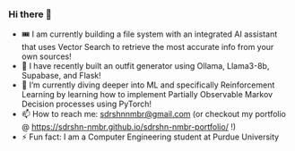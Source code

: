 ### Hi there 👋

<!--
**sdrshn-nmbr/sdrshn-nmbr** is a ✨ _special_ ✨ repository because its `README.md` (this file) appears on your GitHub profile.
-->

- 🎟️ I am currently building a file system with an integrated AI assistant that uses Vector Search to retrieve the most accurate info from your own sources!
- 🔭 I have recently built an outfit generator using Ollama, Llama3-8b, Supabase, and Flask!
- 🌱 I’m currently diving deeper into ML and specifically Reinforcement Learning by learning how to implement Partially Observable Markov Decision processes using PyTorch!
- 📫 How to reach me: sdrshnnmbr@gmail.com (or checkout my portfolio @ https://sdrshn-nmbr.github.io/sdrshn-nmbr-portfolio/ !)
- ⚡ Fun fact: I am a Computer Engineering student at Purdue University
